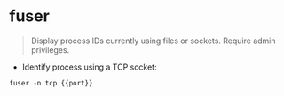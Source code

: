 # fuser

> Display process IDs currently using files or sockets.
> Require admin privileges.

- Identify process using a TCP socket:

`fuser -n tcp {{port}}`
